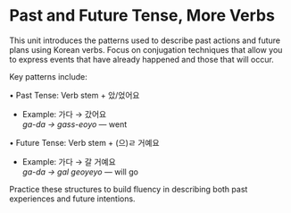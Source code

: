 # Past and Future Tense, More Verbs

This unit introduces the patterns used to describe past actions and future plans using Korean verbs. Focus on conjugation techniques that allow you to express events that have already happened and those that will occur.

Key patterns include:

• Past Tense: Verb stem + 았/었어요
   - Example: 가다 → 갔어요  
     *ga-da → gass-eoyo* — went

• Future Tense: Verb stem + (으)ㄹ 거예요
   - Example: 가다 → 갈 거예요  
     *ga-da → gal geoyeyo* — will go

Practice these structures to build fluency in describing both past experiences and future intentions.